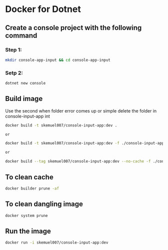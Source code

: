 # Docker for Dotnet

## Create a console project with the following command

### Step 1:

```bash
mkdir console-app-input && cd console-app-input
```

### Setp 2:

```bash
dotnet new console
```

## Build image


Use the second when folder error comes up or simple delete the folder in console-input-app int 
```bash
docker build -t skemuel007/console-input-app:dev .

or 

docker build -t skemuel007/console-input-app:dev -f ./console-input-app/Dockerfile  .

or 

docker build --tag skemuel007/console-input-app:dev --no-cache -f ./console-input-app/Dockerfile .
```

## To clean cache

```bash
docker builder prune -af
```

## To clean dangling image

```bash
docker system prune
```

## Run the image

```bash
docker run -i skemuel007/console-input-app:dev
```
